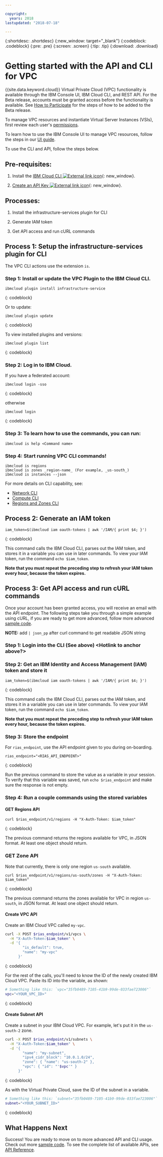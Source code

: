 ```yaml
---

copyright:
  years: 2018
lastupdated: "2018-07-18"

---
```


{:shortdesc: .shortdesc}
{:new_window: target="_blank"}
{:codeblock: .codeblock}
{:pre: .pre}
{:screen: .screen}
{:tip: .tip}
{:download: .download}

# Getting started with the API and CLI for VPC

{{site.data.keyword.cloud}} Virtual Private Cloud (VPC) functionality is available through the IBM Console UI, IBM Cloud CLI, and REST API. For the Beta release, accounts must be granted access before the functionality is available. See [How to Participate](how-to-participate.html) for the steps of how to be added to the Beta release.

To manage VPC resources and instantiate Virtual Server Instances (VSIs), first review each user's [permissions](vpc-user-permissions.html).

To learn how to use the IBM Console UI to manage VPC resources, follow the steps in our [UI guide](console-tutorial.html).

To use the CLI and API, follow the steps below.

## Pre-requisites:

1. Install the [IBM Cloud CLI ![External link icon](../../icons/launch-glyph.svg "External link icon")](https://console.bluemix.net/docs/cli/reference/bluemix_cli/get_started.html#getting-started){: new_window}.

2. [Create an API Key ![External link icon](../../icons/launch-glyph.svg "External link icon")](https://console.bluemix.net/docs/iam/userid_keys.html#creating-an-api-key ){: new_window}.


## Processes:

1. Install the infrastructure-services plugin for CLI

1. Generate IAM token

1. Get API access and run cURL commands


## Process 1: Setup the infrastructure-services plugin for CLI

The VPC CLI actions use the extension `is`.

### Step 1: Install or update the VPC Plugin to the IBM Cloud CLI.

```
ibmcloud plugin install infrastructure-service
```
{: codeblock}

Or to update:

```
ibmcloud plugin update
```
{: codeblock}

To view installed plugins and versions:

```
ibmcloud plugin list
```
{: codeblock}

### Step 2: Log in to IBM Cloud.

If you have a federated account:
```
ibmcloud login -sso
```
{: codeblock}

otherwise
```
ibmcloud login
```
{: codeblock}

### Step 3: To learn how to use the commands, you can run:

```
ibmcloud is help <Command name>
```

### Step 4: Start running VPC CLI commands!

```
ibmcloud is regions
ibmcloud is zones _region-name_ (For example, _us-south_)
ibmcloud is instances --json
```

For more details on CLI capability, see:

- [Network CLI](cli-reference.html#network)
- [Compute CLI](cli-reference.html#compute)
- [Regions and Zones CLI](cli-reference.html#geography)


## Process 2: Generate an IAM token

```
iam_token=$(ibmcloud iam oauth-tokens | awk '/IAM/{ print $4; }')
```
{: codeblock}

This command calls the IBM Cloud CLI, parses out the IAM token, and stores it in a variable you can use in later commands. To view your IAM token, run the command ``echo $iam_token``.

**Note that you must repeat the preceding step to refresh your IAM token every hour, because the token expires.**


## Process 3: Get API access and run cURL commands

Once your account has been granted access, you will receive an email with the API endpoint. The following steps take you through a simple example using cURL, if you are ready to get more advanced, follow more advanced [sample code](example-code.html).

**NOTE:** add ``` | json_pp ``` after curl command to get readable JSON string

### Step 1: Login into the CLI (See above) <Hotlink to anchor above?>

### Step 2: Get an IBM Identity and Access Management (IAM) token and store it
```
iam_token=$(ibmcloud iam oauth-tokens | awk '/IAM/{ print $4; }')
```
{: codeblock}

This command calls the IBM Cloud CLI, parses out the IAM token, and stores it in a variable you can use in later commands. To view your IAM token, run the command ``echo $iam_token``.

**Note that you must repeat the preceding step to refresh your IAM token every hour, because the token expires.**

### Step 3: Store the endpoint
For `rias_endpoint`, use the API endpoint given to you during on-boarding.

```
rias_endpoint="<RIAS_API_ENDPOINT>"
 ```
{: codeblock}

Run the previous command to store the value as a variable in your session. To verify that this variable was saved, run ``echo $rias_endpoint`` and make sure the response is not empty.


### Step 4: Run a couple commands using the stored variables

#### GET Regions API
```
curl $rias_endpoint/v1/regions -H "X-Auth-Token: $iam_token"
```
{: codeblock}

The previous command returns the regions available for VPC, in JSON format. At least one object should return.

### GET Zone API
Note that currently, there is only one region `us-south` available.

```
curl $rias_endpoint/v1/regions/us-south/zones -H "X-Auth-Token: $iam_token"
```
{: codeblock}

The previous command returns the zones available for VPC in region `us-south`, in JSON format. At least one object should return.


#### Create VPC API
Create an IBM Cloud VPC called `my-vpc`.

```bash
curl -X POST $rias_endpoint/v1/vpcs \
  -H "X-Auth-Token:$iam_token" \
  -d '{
      	"is_default": true,
      	"name": "my-vpc"
      }'
```
{: codeblock}

For the rest of the calls, you'll need to know the ID of the newly created IBM Cloud VPC. Paste its ID into the variable, as shown:

```bash
# Something like this: `vpc="35fb0489-7105-41b9-99de-033fae723006"`
vpc="<YOUR_VPC_ID>"
```
{: codeblock}

#### Create Subnet API
Create a subnet in your IBM Cloud VPC. For example, let's put it in the `us-south-2` zone.

```bash
curl -X POST $rias_endpoint/v1/subnets \
  -H "X-Auth-Token:$iam_token" \
  -d '{
        "name": "my-subnet",
        "ipv4_cidr_block": "10.0.1.0/24",
        "zone": { "name": "us-south-2" },
        "vpc": { "id": "'$vpc'" }
      }'
```
{: codeblock}

As with the Virtual Private Cloud, save the ID of the subnet in a variable.

```bash
# Something like this: `subnet="35fb0489-7105-41b9-99de-033fae723006"`
subnet="<YOUR_SUBNET_ID>"
```
{: codeblock}


## What Happens Next

Success! You are ready to move on to more advanced API and CLI usage. Check out more [sample code](example-code.html). To see the complete list of available APIs, see [API Reference](apis.html).

